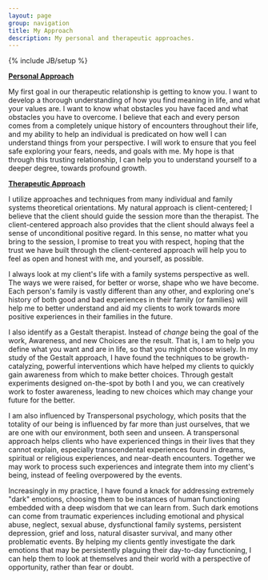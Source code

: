 ```yaml
---
layout: page
group: navigation
title: My Approach
description: My personal and therapeutic approaches.
---
```

{% include JB/setup %}

<u><b>Personal Approach</u></b>

My first goal in our therapeutic relationship is getting to know you. I want to develop a thorough understanding of how you find meaning in life, and what your values are. I want to know what obstacles you have faced and what obstacles you have to overcome. I believe that each and every person comes from a completely unique history of encounters throughout their life, and my ability to help an individual is predicated on how well I can understand things from your perspective. I will work to ensure that you feel safe exploring your fears, needs, and goals with me. My hope is that through this trusting relationship, I can help you to understand yourself to a deeper degree, towards profound growth.

<b><u>Therapeutic Approach</u></b>

I utilize approaches and techniques from many individual and family systems theoretical orientations. My natural approach is client-centered; I believe that the client should guide the session more than the therapist. The client-centered approach also provides that the client should always feel a sense of unconditional positive regard. In this sense, no matter what you bring to the session, I promise to treat you with respect, hoping that the trust we have built through the client-centered approach will help you to feel as open and honest with me, and yourself, as possible.

I always look at my client's life with a family systems perspective as well. The ways we were raised, for better or worse, shape who we have become. Each person's family is vastly different than any other, and exploring one's history of both good and bad experiences in their family (or families) will help me to better understand and aid my clients to work towards more positive experiences in their families in the future.

I also identify as a Gestalt therapist. Instead of *change* being the goal of the work, Awareness, and new Choices are the result. That is, I am to help you define what you want and are in life, so that you might choose wisely. In my study of the Gestalt approach, I have found the techniques to be growth-catalyzing, powerful interventions which have helped my clients to quickly gain awareness from which to make better choices. Through gestalt experiments designed on-the-spot by both I and you, we can creatively work to foster awareness, leading to new choices which may change your future for the better.

I am also influenced by Transpersonal psychology, which posits that the totality of our being is influenced by far more than just ourselves, that we are one with our environment, both seen and unseen. A transpersonal approach helps clients who have experienced things in their lives that they cannot explain, especially transcendental experiences found in dreams, spiritual or religious experiences, and near-death encounters. Together we may work to process such experiences and integrate them into my client's being, instead of feeling overpowered by the events.

Increasingly in my practice, I have found a knack for addressing extremely "dark" emotions, choosing them to be instances of human functioning embedded with a deep wisdom that we can learn from. Such dark emotions can come from traumatic experiences including emotional and physical abuse, neglect, sexual abuse, dysfunctional family systems, persistent depression, grief and loss, natural disaster survival, and many other problematic events. By helping my clients gently investigate the dark emotions that may be persistently plaguing their day-to-day functioning, I can help them to look at themselves and their world with a perspective of opportunity, rather than fear or doubt.
